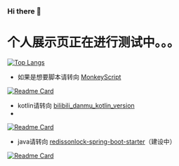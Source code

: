 ### Hi there 👋


# 个人展示页正在进行测试中。。。

[![Top Langs](https://github-readme-stats.vercel.app/api/top-langs/?username=pdkst&layout=compact&hide=html)](https://github.com/pdkst/MonkeyScript)


- 如果是想要脚本请转向 [MonkeyScript](https://github.com/pdkst/MonkeyScript)

[![Readme Card](https://github-readme-stats.vercel.app/api/pin/?username=pdkst&repo=MonkeyScript)](https://github.com/pdkst/MonkeyScript)

- kotlin请转向 [bilibili_danmu_kotlin_version](https://github.com/pdkst/bilibili_danmu_kotlin_version)
- 
[![Readme Card](https://github-readme-stats.vercel.app/api/pin/?username=pdkst&repo=bilibili_danmu_kotlin_version)](https://github.com/pdkst/bilibili_danmu_kotlin_version)

- java请转向 [redissonlock-spring-boot-starter](https://github.com/pdkst/redissonlock-spring-boot-starter)（建设中）

[![Readme Card](https://github-readme-stats.vercel.app/api/pin/?username=pdkst&repo=redissonlock-spring-boot-starter)](https://github.com/pdkst/redissonlock-spring-boot-starter)


<!--
**pdkst/pdkst** is a ✨ _special_ ✨ repository because its `README.md` (this file) appears on your GitHub profile.

Here are some ideas to get you started:

- 🔭 I’m currently working on ...
- 🌱 I’m currently learning ...
- 👯 I’m looking to collaborate on ...
- 🤔 I’m looking for help with ...
- 💬 Ask me about ...
- 📫 How to reach me: ...
- 😄 Pronouns: ...
- ⚡ Fun fact: ...
-->
